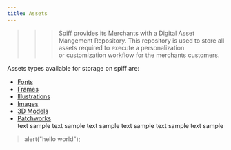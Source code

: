 ```yaml
---
title: Assets
---
```


>>>Spiff provides its Merchants with a Digital Asset Mangement Repository. This repository is used to store all assets required to execute a personalization  
or customization workflow for the merchants customers.

Assets types available for storage on spiff are: 
* [Fonts](http://help.spiff.com.au/asset-library/fonts)
* [Frames](http://help.spiff.com.au/asset-library/frames)
* [Illustrations](http://help.spiff.com.au/asset-library/illustrations)
* [Images](http://help.spiff.com.au/asset-library/images)
* [3D Models](http://help.spiff.com.au/asset-library/3d-models)
* [Patchworks](http://help.spiff.com.au/asset-library/patchworks)  
text sample text sample text sample text sample text sample text sample 


> alert("hello world");

